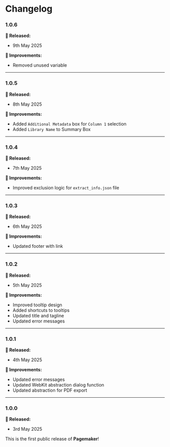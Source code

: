 # Changelog

### 1.0.6

**🎉 Released:**
- 9th May 2025

**🔨 Improvements:**
- Removed unused variable

---

### 1.0.5

**🎉 Released:**
- 8th May 2025

**🔨 Improvements:**
- Added `Additional Metadata` box for `Column 1` selection
- Added `Library Name` to Summary Box

---

### 1.0.4

**🎉 Released:**
- 7th May 2025

**🔨 Improvements:**
- Improved exclusion logic for `extract_info.json` file

---

### 1.0.3

**🎉 Released:**
- 6th May 2025

**🔨 Improvements:**
- Updated footer with link

---

### 1.0.2

**🎉 Released:**
- 5th May 2025

**🔨 Improvements:**
- Improved tooltip design
- Added shortcuts to tooltips
- Updated title and tagline
- Updated error messages

---

### 1.0.1

**🎉 Released:**
- 4th May 2025

**🔨 Improvements:**
- Updated error messages
- Updated WebKit abstraction dialog function
- Updated abstraction for PDF export

---

### 1.0.0

**🎉 Released:**
- 3rd May 2025

This is the first public release of **Pagemaker**!
